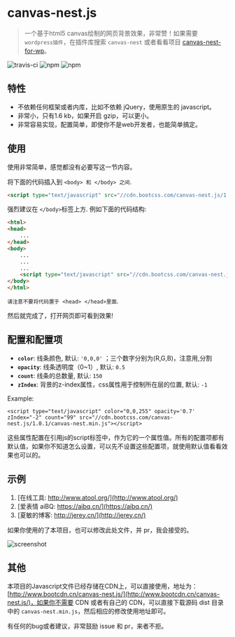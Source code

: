 # canvas-nest.js

> 一个基于html5 canvas绘制的网页背景效果，非常赞！如果需要 `wordpress插件`，在插件库搜索 `canvas-nest` 或者看看项目 [canvas-nest-for-wp](https://github.com/aTool-org/canvas-nest-for-wp)。

![travis-ci](https://travis-ci.org/hustcc/canvas-nest.js.svg?branch=master) ![npm](https://img.shields.io/npm/v/canvas-nest.js.svg?style=flat-square) ![npm](https://img.shields.io/npm/l/canvas-nest.js.svg?style=flat-square)


## 特性

 - 不依赖任何框架或者内库，比如不依赖 jQuery，使用原生的 javascript。
 - 非常小，只有1.6 kb，如果开启 gzip，可以更小。
 - 非常容易实现，配置简单，即使你不是web开发者，也能简单搞定。


## 使用

使用非常简单，感觉都没有必要写这一节内容。

将下面的代码插入到 `<body> 和 </body> 之间`.

```html
<script type="text/javascript" src="//cdn.bootcss.com/canvas-nest.js/1.0.1/canvas-nest.min.js"></script>
```

强烈建议在 `</body>`标签上方. 例如下面的代码结构:

```html
<html>
<head>
	...
</head>
<body>
	...
	...
	...
	<script type="text/javascript" src="//cdn.bootcss.com/canvas-nest.js/1.0.1/canvas-nest.min.js"></script>
</body>
</html>
```

`请注意不要将代码置于 <head> </head>里面`.

然后就完成了，打开网页即可看到效果!


## 配置和配置项

 - **`color`**: 线条颜色, 默认: `'0,0,0'` ；三个数字分别为(R,G,B)，注意用,分割
 - **`opacity`**: 线条透明度（0~1）, 默认: `0.5`
 - **`count`**: 线条的总数量, 默认: `150`
 - **`zIndex`**: 背景的z-index属性，css属性用于控制所在层的位置, 默认: `-1`


Example:

```
<script type="text/javascript" color="0,0,255" opacity='0.7' zIndex="-2" count="99" src="//cdn.bootcss.com/canvas-nest.js/1.0.1/canvas-nest.min.js"></script>
```

这些属性配置在引用js的script标签中，作为它的一个属性值。所有的配置项都有默认值，如果你不知道怎么设置，可以先不设置这些配置项，就使用默认值看看效果也可以的。


## 示例

1. [在线工具: http://www.atool.org/](http://www.atool.org/)
2. [爱表情 aiBQ: https://aibq.cn/](https://aibq.cn/)
3. [夏敏的博客: http://jerey.cn/](http://jerey.cn/)

如果你使用的了本项目，也可以修改此处文件，并 pr，我会接受的。

![screenshot](https://raw.githubusercontent.com/hustcc/canvas-nest.js/master/screenshot.png)


## 其他

本项目的Javascript文件已经存储在CDN上，可以直接使用，地址为： [http://www.bootcdn.cn/canvas-nest.js/](http://www.bootcdn.cn/canvas-nest.js/)，如果你不需要 CDN 或者有自己的 CDN，可以直接下载源码 dist 目录中的 `canvas-nest.min.js`，然后相应的修改使用地址即可。

有任何的bug或者建议，非常鼓励 issue 和 pr，来者不拒。
